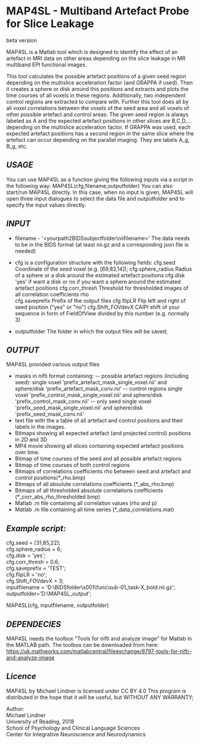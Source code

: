 
#   MAP4SL - Multiband Artefact Probe for Slice Leakage
beta version

MAP4SL is a Matlab tool which is designed to identify the effect of an artefact in MRI data on other areas depending on the slice leakage in MR multiband EPI functional images.

This tool calculates the possible artefact positions of a given seed region depending on the multislice acceleration factor (and GRAPPA if used). 
Then it creates a sphere or disk around this positions and extracts and plots the time courses of all voxels in these regions. 
Additionally, two independent control regions are extracted to compare with. Further this tool does all by all voxel
correlations between the voxels of the seed area and all voxels of other possible artefact and control areas.
The given seed region is always labeled as A and the expected artefact positions in other slices are B,C,D,... depending on the multislice acceleration factor.
If GRAPPA was used, each expected artefact positions has a second region in the same slice where the artefact can occur depending on the parallel imaging. They are labels A_g, B_g, etc.


## *USAGE*
You can use MAP4SL as a function giving the following inputs via a script in the following way:
MAP4SL(cfg,filename,outputfolder)
You can also start/run MAP4SL directly. In this case, when no input is given, MAP4SL will open three input dialogues to select the
data file and outputfolder and to specify the input values directly.


## *INPUT*
- filename - '<yourpath2BIDSsubjectfolder\niifilename>'
    The data needs to be in the BIDS format (at least nii.gz and a corresponding json file is needed) 
    
- cfg is a configuration structure with the following fields:
  cfg.seed                 Coordinate of the seed voxel (e.g. [69,83,14]);
  cfg.sphere_radius   Radius of a sphere or a disk around the estimated artefact positions
  cfg.disk                  'yes' if want a disk or no if you want a sphere around the estimated artefact positions
  cfg.corr_thresh       Threshold for thresholded images of all correlation coefficients rho                       
  cfg.saveprefix         Prefix of the outpuf files
  cfg.flipLR                Flip left and right of seed position ("yes" or "no")
  cfg.Shift_FOVdevX  CAIPI shift of your sequence in form of FieldOfView divided by this number (e.g. normally 3)

- outputfolder          The folder in which the output files will be saved;


## *OUTPUT*
MAP4SL provided various output files
- masks in nifti format containing:
      -- possible artefact regions (including seed): 
          single voxel 'prefix_artefact_mask_single_voxel.nii' and
          sphere/disk   'prefix_artefact_mask_conv.nii' 
      -- control regions 
          single voxel 'prefix_control_mask_single_voxel.nii' and
          sphere/disk   'prefix_control_mask_conv.nii' 
      -- only seed
          single voxel 'prefix_seed_mask_single_voxel.nii' and
          sphere/disk   'prefix_seed_mask_conv.nii' 
- text file with the a table of all artefact and control positions and their labels in the images. 
- Bitmaps showing all expected artefact (and projected control) positions
          in 2D and 3D
- MP4 movie showing all slices containing expected artefact positions over time.
- Bitmap of time courses of the seed and all possible artefact regions
- Bitmap of time courses of both control regions
- Bitmaps of correlations coefficients rho between seed and artefact and control positions(*_rho.bmp)
- Bitmaps of all absolute correlations coefficients (*_abs_rho.bmp)
- Bitmaps of all thresholded absolute correlations coefficients (*_corr_abs_rho_thresholded.bmp)
- Matlab .m file containing all correlation values (rho and p)
- Matlab .m file containing all time series (*_data_correlations.mat)


## *Example script:*
cfg.seed = [31,85,22];  
cfg.sphere_radius = 6;  
cfg.disk = 'yes';  
cfg.corr_thresh = 0.6;  
cfg.saveprefix = 'TEST';  
cfg.flipLR = 'no';  
cfg.Shift_FOVdevX = 3;  
inputfilename = 'D:\BIDSfolder\s001\func\sub-01_task-X_bold.nii.gz';  
outputfolder='D:\MAP4SL_output';  

MAP4SL(cfg, inputfilename, outputfolder)


## *DEPENDECIES*
MAP4SL needs the toolbox "Tools for nifti and analyze image" for 
Matlab in the MATLAB path. The toolbox can be downloaded from here:
https://uk.mathworks.com/matlabcentral/fileexchange/8797-tools-for-nifti-and-analyze-image


## *Licence* 
MAP4SL by Michael Lindner is licensed under CC BY 4.0
This program is distributed in the hope that it will be useful, but WITHOUT ANY WARRANTY;
  
  
  
Author:  
Michael Lindner  
University of Reading, 2018  
School of Psychology and Clinical Language Sciences  
Center for Integrative Neuroscience and Neurodynamics
